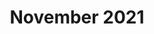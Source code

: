 ---
title: "November 2021"
column1:
  Flute:
  - Lindsay Kunhardt
  - Maxime Pitchon
  - Grace Samaha
  - Faith Shim
  - Seehanah Tang
  - Chloe Zhao
  Oboe:
  - William Belfor
  - Vanessa Chang
  - Samantha Halem
  - Anna Ryu
  - Siyuan Su
  Clarinet:
  - Annie Huang
  - Jiashu (Jason) Huang
  - Javier Nino-Sears
  - James Ro
  Bassoon:
  - Bryan Kwon
  - Matias Lee
  - Andrew Li
  - Nitin Sreekumar
  - Autumn Wong
  Horn:
  - Lizzy Bernold
  - Robin Hwang
  - Brendan McMahon
  - Zach Potts
  - Mei Tiemeyer
  Trumpet:
  - Nina Dwumfour-Poku
  - William MacDonald
  - Jackson Moore
  - Chris Shin
  Trombone:
  - Zach Bernstein
  - Nicholas Cancellaro
  - Rami Najjar
  - Bardley Smith
  Tuba:
  - Sudatta Hor
  Percussion:
  - Tats Daniel
  - Shikrishnan Raju
  - Ryan Sawyer
  - Nicholas Vadasz
  Piano:
  - Ryan Lum
  Harp:
  - Hyunjung Choi
column2:
  Violin 1:
  - Emily Kim (CM)
  - Owen Lockwood (ACM)
  - Sarah Kim
  - Kyoko Saito
  - Ian Joe
  - April Moon
  - Rohun Rajpal
  - Yui Musha
  - Rebecca Bowers
  - Stella Chen
  - Isaac Kim
  - Elbert Wu
  - Tony Pan
  - Bryce Li
  - Michael Li
  - Tiger Ji
  - Tomoki Yamanaka
  - Michael Sun
  - Maya Taylor
  Violin 2:
  - Renee Choi (P)
  - Charlie Loh (AP)
  - Daniel Joh Kang
  - Bryan Huang
  - Haley Seo
  - Sabrina Chiang
  - Ryan Urato
  - Rosella Liu
  - Lily Zhou
  - Pauline Gregory
  - Mark Appleman
  - Kiran Klubock-Shukla
  - Ava Glazier
  - Anusha Srinivasan
  - Luke Choi
  - Brian Lee
  - Julian Joseph
  - Oliver Grynberg
  Viola:
  - Arman Deendar (P)
  - Chloe Kim (AP)
  - Seowon Chang
  - Sunny Li
  - Shira Wolpowitz
  - Sara Ryan
  - Susan Hasegawa
  - Xinru Li
  - Irene Kwon
  - Sarah Ogundare
  - Kainoa Maruoka
  - Alexander Daskalopoulos
  - Maya Silver-Lewis
  - Eleanor Eng
  - Michael Tu
  - Annie Wu
  Violoncello:
  - Sedong Hwang (P)
  - Elvin Choi (AP)
  - Nicholas Huang
  - Sean Yu
  - William Suh
  - Tessa Devoe
  - Janek Schaller
  - Tanya Qu
  - Torben Parker
  - Eli Flomenhoft
  - Aaron Gruen
  - Ethan Chung
  - Rebecca Kirby
  - Sierra Rowley
  - Alex Ding
  Bass:
  - Camille Donoho (P)
  - Neil Foglio
  - Jamie Smith
  
---